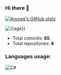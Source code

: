 ### Hi there 👋
[![Anurag's GitHub stats](https://github-readme-stats.vercel.app/api?username=REgorion)](https://github.com/anuraghazra/github-readme-stats&count_private=true)

![{{age}}](https://img.shields.io/static/v1?style=for-the-badge&label=Account%20age%3A&color=555&labelColor=%23ffd33d&message=4%20years)
 - Total commits: **65**
 - Total repositories: **4**


### Languages usage:
![C#](https://img.shields.io/static/v1?style=flat&label=C%23&color=555&labelColor=%23178600&message=100%25)
